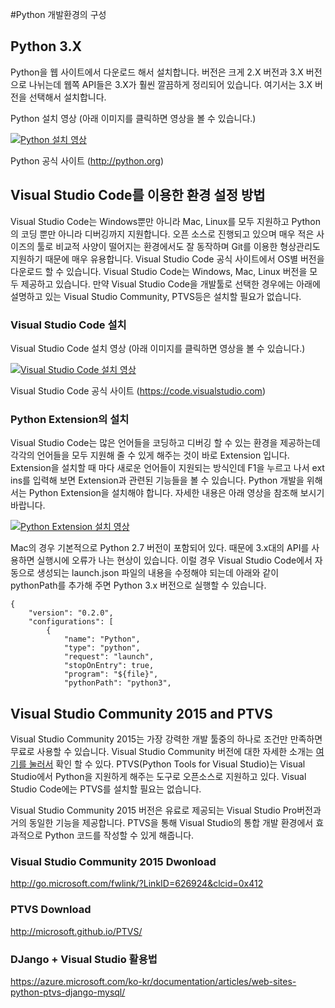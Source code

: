 #Python 개발환경의 구성

## Python 3.X
Python을 웹 사이트에서 다운로드 해서 설치합니다. 
버전은 크게 2.X 버전과 3.X 버전으로 나뉘는데 웹쪽 API들은 3.X가 훨씬 깔끔하게 정리되어 있습니다.
여기서는 3.X 버전을 선택해서 설치합니다.

Python 설치 영상 (아래 이미지를 클릭하면 영상을 볼 수 있습니다.)

[![Python 설치 영상](http://img.youtube.com/vi/2-ebTZbuQBA/0.jpg)](https://www.youtube.com/watch?v=2-ebTZbuQBA)

Python 공식 사이트 (http://python.org)


## Visual Studio Code를 이용한 환경 설정 방법
Visual Studio Code는 Windows뿐만 아니라 Mac, Linux를 모두 지원하고 Python의 코딩 뿐만 아니라 디버깅까지 지원합니다. 
오픈 소스로 진행되고 있으며 매우 적은 사이즈의 툴로 비교적 사양이 떨어지는 환경에서도 잘 동작하며 Git를 이용한 형상관리도 지원하기 때문에 매우 유용합니다. Visual Studio Code 공식 사이트에서 OS별 버전을 다운로드 할 수 있습니다. Visual Studio Code는 Windows, Mac, Linux 버전을 모두 제공하고 있습니다. 만약 Visual Studio Code을 개발툴로 선택한 경우에는 아래에 설명하고 있는 Visual Studio Community, PTVS등은 설치할 필요가 없습니다. 

### Visual Studio Code 설치

Visual Studio Code 설치 영상 (아래 이미지를 클릭하면 영상을 볼 수 있습니다.)

[![Visual Studio Code 설치 영상](http://img.youtube.com/vi/aVYTrFy5GTI/0.jpg)](https://www.youtube.com/watch?v=aVYTrFy5GTI)

Visual Studio Code 공식 사이트 (https://code.visualstudio.com)

### Python Extension의 설치

Visual Studio Code는 많은 언어들을 코딩하고 디버깅 할 수 있는 환경을 제공하는데 각각의 언어들을 모두 지원해 줄 수 있게 해주는 것이 바로 Extension 입니다. Extension을 설치할 때 마다 새로운 언어들이 지원되는 방식인데 F1을 누르고 나서 ext ins를 입력해 보면 Extension과 관련된 기능들을 볼 수 있습니다. Python 개발을 위해서는 Python Extension을 설치해야 합니다. 
 자세한 내용은 아래 영상을 참조해 보시기 바랍니다. 

[![Python Extension 설치 영상](http://img.youtube.com/vi/w32yGHnt5Eo/0.jpg)](https://www.youtube.com/watch?v=w32yGHnt5Eo)

Mac의 경우 기본적으로 Python 2.7 버전이 포함되어 있다. 때문에 3.x대의 API를 사용하면 실행시에 오류가 나는 현상이 있습니다. 이럴 경우 Visual Studio Code에서 자동으로 생성되는 launch.json 파일의 내용을 수정해야 되는데 
아래와 같이 pythonPath를 추가해 주면 Python 3.x 버전으로 실행할 수 있습니다. 
~~~~
{
    "version": "0.2.0",
    "configurations": [
        {
            "name": "Python",
            "type": "python",
            "request": "launch",
            "stopOnEntry": true,
            "program": "${file}",
            "pythonPath": "python3",
~~~~

## Visual Studio Community 2015 and PTVS
Visual Studio Community 2015는 가장 강력한 개발 툴중의 하나로 조건만 만족하면 무료로 사용할 수 있습니다.
Visual Studio Community 버전에 대한 자세한 소개는 [여기를 눌러서](https://www.visualstudio.com/ko-kr/products/visual-studio-community-vs.aspx) 확인 할 수 있다.
PTVS(Python Tools for Visual Studio)는 Visual Studio에서 Python을 지원하게 해주는 도구로 오픈소스로 지원하고 있다. 
 Visual Studio Code에는 PTVS를 설치할 필요는 없습니다.

Visual Studio Community 2015 버전은 유료로 제공되는 Visual Studio Pro버전과 거의 동일한 기능을 제공합니다. PTVS을 통해 Visual Studio의 통합 개발 환경에서 효과적으로 Python 코드를 작성할 수 있게 해줍니다.

### Visual Studio Community 2015 Dwonload
http://go.microsoft.com/fwlink/?LinkID=626924&clcid=0x412 

### PTVS Download
http://microsoft.github.io/PTVS/ 

### DJango + Visual Studio 활용법
https://azure.microsoft.com/ko-kr/documentation/articles/web-sites-python-ptvs-django-mysql/

